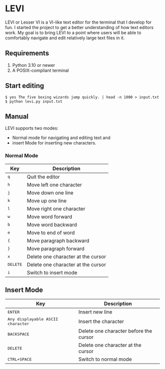 # LEVI

LEVI or Lesser VI is a VI-like text editor for the terminal that I develop for
fun. I started the project to get a better understanding of how text editors
work.  My goal is to bring LEVI to a point where users will be able to
comfortably navigate and edit relatively large text files in it.

## Requirements

1. Python 3.10 or newer
2. A POSIX-compliant terminal

## Start editing

```console
$ yes The five boxing wizards jump quickly. | head -n 1000 > input.txt
$ python levi.py input.txt
```

## Manual

LEVI supports two modes:

- Normal mode for navigating and editing text and
- insert Mode for inserting new characters.

### Normal Mode

| Key                                      | Description                        |
|------------------------------------------|------------------------------------|
| <kbd>q</kbd>                             | Quit the editor                    |
| <kbd>h</kbd>                             | Move left one character            |
| <kbd>j</kbd>                             | Move down one line                 |
| <kbd>k</kbd>                             | Move up one line                   |
| <kbd>l</kbd>                             | Move right one character           |
| <kbd>w</kbd>                             | Move word forward                  |
| <kbd>b</kbd>                             | Move word backward                 |
| <kbd>e</kbd>                             | Move to end of word                |
| <kbd>{</kbd>                             | Move paragraph backward            |
| <kbd>}</kbd>                             | Move paragraph forward             |
| <kbd>x</kbd>                             | Delete one character at the cursor |
| <kbd>DELETE</kdb>                        | Delete one character at the cursor |
| <kbd>i</kbd>                             | Switch to insert mode              |

## Insert Mode

| Key                                        | Description                            |
|--------------------------------------------|----------------------------------------|
| <kbd>ENTER</kbd>                           | Insert new line                        |
| <kbd>Any displayable ASCII character</kbd> | Insert the character                   |
| <kbd>BACKSPACE</kbd>                       | Delete one character before the cursor |
| <kbd>DELETE</kdb>                          | Delete one character at the cursor     |
| <kbd>CTRL+SPACE</kbd>                      | Switch to normal mode                  |
